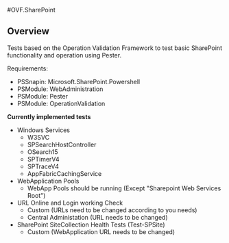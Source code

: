 #OVF.SharePoint
## Overview

Tests based on the Operation Validation Framework to test basic SharePoint functionality and operation using Pester.

Requirements:
* PSSnapin: Microsoft.SharePoint.Powershell
* PSModule: WebAdministration
* PSModule: Pester
* PSModule: OperationValidation

**Currently implemented tests**


* Windows Services
  * W3SVC
  * SPSearchHostController
  * OSearch15
  * SPTimerV4
  * SPTraceV4
  * AppFabricCachingService
* WebApplication Pools
  * WebApp Pools should be running (Except "Sharepoint Web Services Root")
* URL Online and Login working Check
  * Custom (URLs need to be changed according to you needs)
  * Central Administation (URL needs to be changed)
* SharePoint SiteCollection Health Tests (Test-SPSite)
  * Custom (WebApplication URL needs to be changed)
	